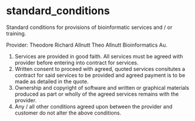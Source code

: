 # standard_conditions
Standard conditions for provisions of bioinformatic services and / or training.

Provider:
Theodore Richard Allnutt
Theo Allnutt Bioinformatics Au.

1. Services are provided in good faith. All services must be agreed with provider before entering into contract for services.
2. Written consent to proceed with agreed, quoted services consitutes a contract for said services to be provided and agreed payment is to be made as detailed in the quote.
3. Ownership and copyright of software and written or graphical materials produced as part or wholly of the agreed services remains with the provider.
4. Any / all other conditions agreed upon between the provider and customer do not alter the above conditions.

